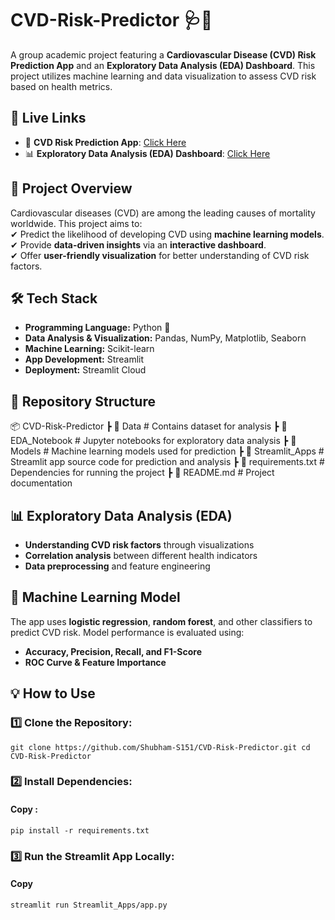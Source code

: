 # **CVD-Risk-Predictor** 🩺🚀  
A group academic project featuring a **Cardiovascular Disease (CVD) Risk Prediction App** and an **Exploratory Data Analysis (EDA) Dashboard**. This project utilizes machine learning and data visualization to assess CVD risk based on health metrics.  

## **🔗 Live Links**  
- 🏥 **CVD Risk Prediction App**: [Click Here](https://cardio-lens.streamlit.app/)  
- 📊 **Exploratory Data Analysis (EDA) Dashboard**: [Click Here](https://capstone-eda.streamlit.app/) 

## **📌 Project Overview**  
Cardiovascular diseases (CVD) are among the leading causes of mortality worldwide. This project aims to:  
✔ Predict the likelihood of developing CVD using **machine learning models**.  
✔ Provide **data-driven insights** via an **interactive dashboard**.  
✔ Offer **user-friendly visualization** for better understanding of CVD risk factors.  

## **🛠 Tech Stack**  
- **Programming Language:** Python 🐍  
- **Data Analysis & Visualization:** Pandas, NumPy, Matplotlib, Seaborn  
- **Machine Learning:** Scikit-learn  
- **App Development:** Streamlit  
- **Deployment:** Streamlit Cloud  

## **📂 Repository Structure**  
📦 CVD-Risk-Predictor
┣ 📁 Data # Contains dataset for analysis
┣ 📁 EDA_Notebook # Jupyter notebooks for exploratory data analysis
┣ 📁 Models # Machine learning models used for prediction
┣ 📁 Streamlit_Apps # Streamlit app source code for prediction and analysis
┣ 📜 requirements.txt # Dependencies for running the project
┣ 📜 README.md # Project documentation


## **📊 Exploratory Data Analysis (EDA)**  
- **Understanding CVD risk factors** through visualizations  
- **Correlation analysis** between different health indicators  
- **Data preprocessing** and feature engineering  

## **🧠 Machine Learning Model**  
The app uses **logistic regression**, **random forest**, and other classifiers to predict CVD risk. Model performance is evaluated using:  
- **Accuracy, Precision, Recall, and F1-Score**  
- **ROC Curve & Feature Importance**  
## **💡 How to Use**  
### **1️⃣ Clone the Repository:**  

`git clone https://github.com/Shubham-S151/CVD-Risk-Predictor.git
cd CVD-Risk-Predictor`

### **2️⃣ Install Dependencies:**
#### Copy : 
`pip install -r requirements.txt`
### **3️⃣ Run the Streamlit App Locally:**
#### Copy
`streamlit run Streamlit_Apps/app.py`
